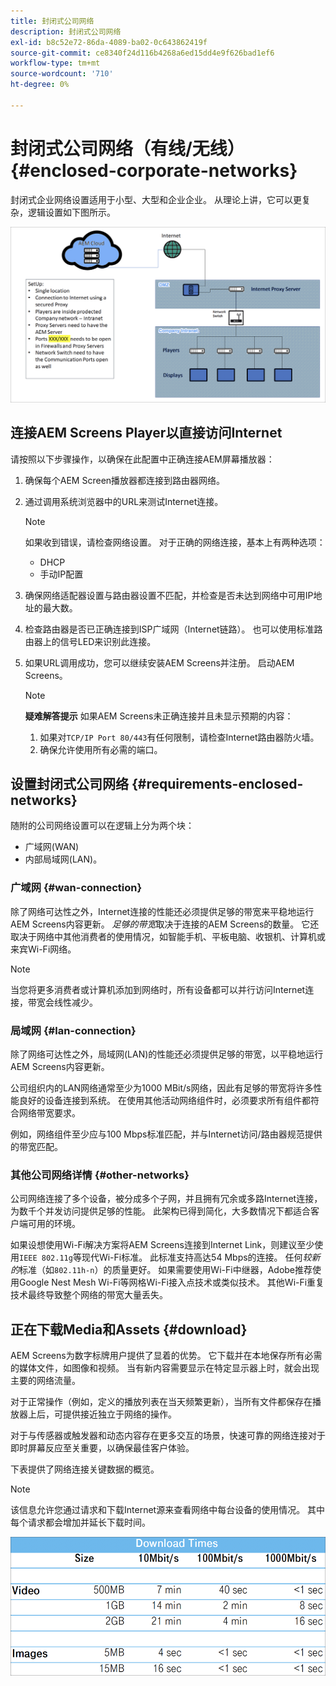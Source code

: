 ```yaml
---
title: 封闭式公司网络
description: 封闭式公司网络
exl-id: b8c52e72-86da-4089-ba02-0c643862419f
source-git-commit: ce8340f24d116b4268a6ed15dd4e9f626bad1ef6
workflow-type: tm+mt
source-wordcount: '710'
ht-degree: 0%

---
```


# 封闭式公司网络（有线/无线） {#enclosed-corporate-networks}

封闭式企业网络设置适用于小型、大型和企业企业。 从理论上讲，它可以更复杂，逻辑设置如下图所示。

![](/help/using/assets/enclosed-network-1.png)


## 连接AEM Screens Player以直接访问Internet

请按照以下步骤操作，以确保在此配置中正确连接AEM屏幕播放器：

1. 确保每个AEM Screen播放器都连接到路由器网络。
1. 通过调用系统浏览器中的URL来测试Internet连接。

   >[!NOTE]
   >如果收到错误，请检查网络设置。 对于正确的网络连接，基本上有两种选项：
   >* DHCP
   >* 手动IP配置

1. 确保网络适配器设置与路由器设置不匹配，并检查是否未达到网络中可用IP地址的最大数。

1. 检查路由器是否已正确连接到ISP广域网（Internet链路）。 也可以使用标准路由器上的信号LED来识别此连接。
1. 如果URL调用成功，您可以继续安装AEM Screens并注册。 启动AEM Screens。

   >[!NOTE]
   >**疑难解答提示**
   >如果AEM Screens未正确连接并且未显示预期的内容：
   >
   >1. 如果对`TCP/IP Port 80/443`有任何限制，请检查Internet路由器防火墙。
   >1. 确保允许使用所有必需的端口。

## 设置封闭式公司网络 {#requirements-enclosed-networks}

随附的公司网络设置可以在逻辑上分为两个块：

* 广域网(WAN)
* 内部局域网(LAN)。

### 广域网 {#wan-connection}

除了网络可达性之外，Internet连接的性能还必须提供足够的带宽来平稳地运行AEM Screens内容更新。
*足够的带宽*&#x200B;取决于连接的AEM Screens的数量。 它还取决于网络中其他消费者的使用情况，如智能手机、平板电脑、收银机、计算机或来宾Wi-Fi网络。

>[!NOTE]
>
>当您将更多消费者或计算机添加到网络时，所有设备都可以并行访问Internet连接，带宽会线性减少。

### 局域网 {#lan-connection}

除了网络可达性之外，局域网(LAN)的性能还必须提供足够的带宽，以平稳地运行AEM Screens内容更新。

公司组织内的LAN网络通常至少为1000 MBit/s网络，因此有足够的带宽将许多性能良好的设备连接到系统。 在使用其他活动网络组件时，必须要求所有组件都符合网络带宽要求。

例如，网络组件至少应与100 Mbps标准匹配，并与Internet访问/路由器规范提供的带宽匹配。

### 其他公司网络详情 {#other-networks}

公司网络连接了多个设备，被分成多个子网，并且拥有冗余或多路Internet连接，为数千个并发访问提供足够的性能。
此架构已得到简化，大多数情况下都适合客户端可用的环境。

如果设想使用Wi-Fi解决方案将AEM Screens连接到Internet Link，则建议至少使用`IEEE 802.11g`等现代Wi-Fi标准。 此标准支持高达54 Mbps的连接。 任何&#x200B;*较新的*&#x200B;标准（如`802.11h-n`）的质量更好。 如果需要使用Wi-Fi中继器，Adobe推荐使用Google Nest Mesh Wi-Fi等网格Wi-Fi接入点技术或类似技术。
其他Wi-Fi重复技术最终导致整个网络的带宽大量丢失。

## 正在下载Media和Assets {#download}

AEM Screens为数字标牌用户提供了显着的优势。 它下载并在本地保存所有必需的媒体文件，如图像和视频。 当有新内容需要显示在特定显示器上时，就会出现主要的网络流量。

对于正常操作（例如，定义的播放列表在当天频繁更新），当所有文件都保存在播放器上后，可提供接近独立于网络的操作。

对于与传感器或触发器和动态内容存在更多交互的场景，快速可靠的网络连接对于即时屏幕反应至关重要，以确保最佳客户体验。

下表提供了网络连接关键数据的概览。

>[!NOTE]
>该信息允许您通过请求和下载Internet源来查看网络中每台设备的使用情况。 其中每个请求都会增加并延长下载时间。

![](/help/using/assets/enclosed-network-download.png)
